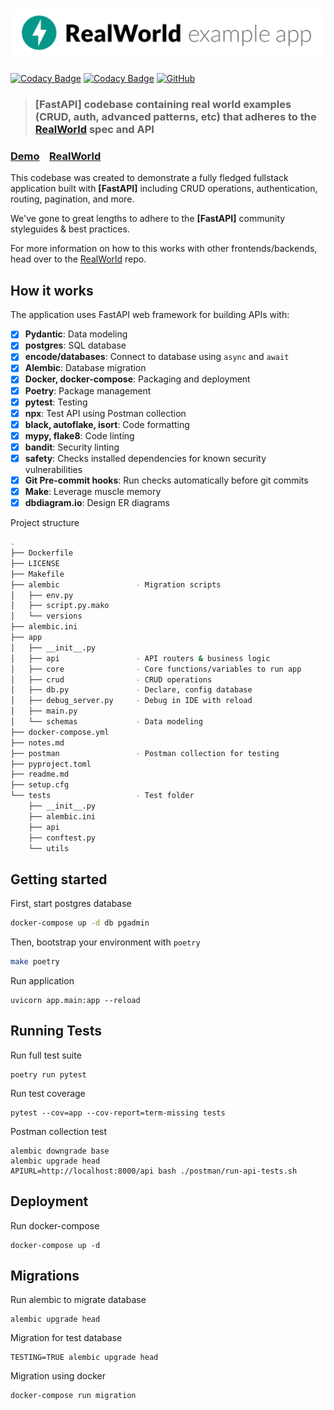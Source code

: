 # ![RealWorld Example App](logo.png)

[![Codacy Badge](https://api.codacy.com/project/badge/Grade/1446db35a9754f37a11e25b4632092dd)](https://app.codacy.com/gh/congdh/fastapi-async-realworld?utm_source=github.com&utm_medium=referral&utm_content=congdh/fastapi-async-realworld&utm_campaign=Badge_Grade)
[![Codacy Badge](https://app.codacy.com/project/badge/Coverage/5b47330b891e48c88fc1f37dfd89d56f)](https://www.codacy.com/gh/congdh/fastapi-async-realworld/dashboard?utm_source=github.com&utm_medium=referral&utm_content=congdh/fastapi-async-realworld&utm_campaign=Badge_Coverage)
[![GitHub](https://img.shields.io/github/license/congdh/fastapi-async-realworld)](https://github.com/congdh/fastapi-async-realworld/blob/master/LICENSE)

> ### \[FastAPI\] codebase containing real world examples (CRUD, auth, advanced patterns, etc) that adheres to the [RealWorld](https://github.com/gothinkster/realworld) spec and API

### [Demo](https://github.com/gothinkster/realworld)    [RealWorld](https://github.com/gothinkster/realworld)

This codebase was created to demonstrate a fully fledged fullstack application built with **\[FastAPI]** including CRUD operations, authentication, routing, pagination, and more.

We've gone to great lengths to adhere to the **\[FastAPI]** community styleguides & best practices.

For more information on how to this works with other frontends/backends, head over to the [RealWorld](https://github.com/gothinkster/realworld) repo.

## How it works

The application uses FastAPI web framework for building APIs with:

-   [x] **Pydantic**: Data modeling
-   [x] **postgres**: SQL database
-   [x] **encode/databases**: Connect to database using `async` and `await`
-   [x] **Alembic**: Database migration
-   [x] **Docker, docker-compose**: Packaging and deployment
-   [x] **Poetry**: Package management
-   [x] **pytest**: Testing
-   [x] **npx**: Test API using Postman collection
-   [x] **black, autoflake, isort**: Code formatting
-   [x] **mypy, flake8**: Code linting
-   [x] **bandit**: Security linting
-   [x] **safety**: Checks installed dependencies for known security vulnerabilities
-   [x] **Git Pre-commit hooks**: Run checks automatically before git commits
-   [x] **Make**: Leverage muscle memory
-   [x] **dbdiagram.io**: Design ER diagrams

Project structure

```bash
.
├── Dockerfile
├── LICENSE
├── Makefile
├── alembic                 - Migration scripts
│   ├── env.py
│   ├── script.py.mako
│   └── versions
├── alembic.ini
├── app
│   ├── __init__.py
│   ├── api                 - API routers & business logic
│   ├── core                - Core functions/variables to run app
│   ├── crud                - CRUD operations
│   ├── db.py               - Declare, config database
│   ├── debug_server.py     - Debug in IDE with reload
│   ├── main.py
│   └── schemas             - Data modeling
├── docker-compose.yml
├── notes.md
├── postman                 - Postman collection for testing
├── pyproject.toml
├── readme.md
├── setup.cfg
└── tests                   - Test folder
    ├── __init__.py
    ├── alembic.ini
    ├── api
    ├── conftest.py
    └── utils
```

## Getting started

First, start postgres database

```bash
docker-compose up -d db pgadmin
```

Then, bootstrap your environment with `poetry`

```bash
make poetry
```

Run application

```shell script
uvicorn app.main:app --reload
```

## Running Tests

Run full test suite

```shell script
poetry run pytest
```

Run test coverage

```shell script
pytest --cov=app --cov-report=term-missing tests
```

Postman collection test

```shell script
alembic downgrade base
alembic upgrade head
APIURL=http://localhost:8000/api bash ./postman/run-api-tests.sh
```

## Deployment

Run docker-compose

```shell script
docker-compose up -d
```

## Migrations

Run alembic to migrate database

```shell script
alembic upgrade head
```

Migration for test database

```shell script
TESTING=TRUE alembic upgrade head
```

Migration using docker

```shell script
docker-compose run migration
```
